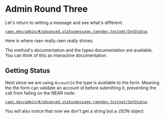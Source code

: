 # Admin Round Three

Let's return to setting a message and see what's different.

[`raen.dev/admin/#/advanced.statusmessage.raendev.testnet/SetStatus`](https://raen.dev/admin/#/advanced.statusmessage.raendev.testnet/SetStatus)

Here is where raen really raen really shines.

The method's documentation and the types documentation are available.  You can think of this as interactive documentation.

## Getting Status

Next since we are using `AccountId` the type is available to the form. Meaning the the form can validate an account id before submitting it, preventing the call from failing on the NEAR node:

[`raen.dev/admin/#/advanced.statusmessage.raendev.testnet/SetStatus`](https://raen.dev/admin/#/advanced.statusmessage.raendev.testnet/SetStatus)

You will also notice that now we don't get a string but a JSON object.